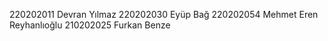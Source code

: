 
220202011 Devran Yılmaz
220202030 Eyüp Bağ
220202054 Mehmet Eren Reyhanlıoğlu
210202025 Furkan Benze
